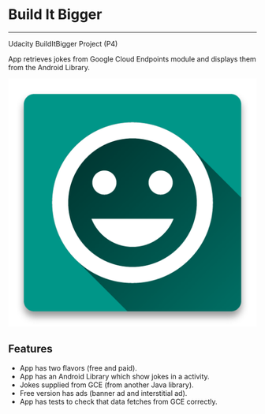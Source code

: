# Build It Bigger
***
Udacity BuildItBigger Project (P4)

App retrieves jokes from Google Cloud Endpoints module and displays them from the Android Library.

![icon](/art/icon.png)

## Features
* App has two flavors (free and paid).
* App has an Android Library which show jokes in a activity.
* Jokes supplied from GCE (from another Java library).
* Free version has ads (banner ad and interstitial ad).
* App has tests to check that data fetches from GCE correctly.
